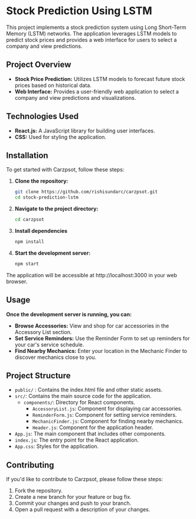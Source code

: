 # Stock Prediction Using LSTM

This project implements a stock prediction system using Long Short-Term Memory (LSTM) networks. The application leverages LSTM models to predict stock prices and provides a web interface for users to select a company and view predictions.

## Project Overview

- **Stock Price Prediction:** Utilizes LSTM models to forecast future stock prices based on historical data.
- **Web Interface:** Provides a user-friendly web application to select a company and view predictions and visualizations.

## Technologies Used

- **React.js:** A JavaScript library for building user interfaces.
- **CSS:** Used for styling the application.

## Installation

To get started with Carzpsot, follow these steps:

1. **Clone the repository:**

    ```bash
    git clone https://github.com/rishisundarc/carzpsot.git
    cd stock-prediction-lstm
    ```

2. **Navigate to the project directory:**

    ```bash
   cd carzpsot
    ```

3. **Install dependencies**

    ```bash
    npm install
    ```

4. **Start the development server:**

     ```bash
    npm start
    ```
The application will be accessible at http://localhost:3000 in your web browser.

## Usage

**Once the development server is running, you can:**
- **Browse Accessories:** View and shop for car accessories in the Accessory List section.
- **Set Service Reminders:** Use the Reminder Form to set up reminders for your car's service schedule.
- **Find Nearby Mechanics:** Enter your location in the Mechanic Finder to discover mechanics close to you.

## Project Structure

- `public/` : Contains the index.html file and other static assets.
- `src/`: Contains the main source code for the application.
    - `components/`: Directory for React components.
        - `AccessoryList.js`: Component for displaying car accessories.
        - `ReminderForm.js`: Component for setting service reminders.
        - `MechanicFinder.js`: Component for finding nearby mechanics.
        - `Header.js`: Component for the application header.
- `App.js`: The main component that includes other components.
- `index.js`: The entry point for the React application.
- `App.css`: Styles for the application.

## Contributing

If you'd like to contribute to Carzpsot, please follow these steps:

1. Fork the repository.
2. Create a new branch for your feature or bug fix.
3. Commit your changes and push to your branch.
4. Open a pull request with a description of your changes.
